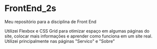 # FrontEnd_2s
Meu repositório para a disciplina de Front End

Utilizei Flexbox e CSS Grid para otimizar espaço em algumas páginas do site, colocar mais informações e aprender como funciona em um site real. Utilizei principalmente nas páginas "Servico" e "Sobre"
